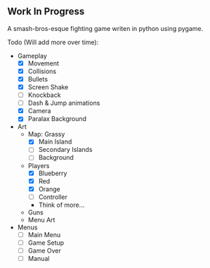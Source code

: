 ## Work In Progress
A smash-bros-esque fighting game writen in python using pygame.

Todo (Will add more over time):
- Gameplay
    - [x] Movement
    - [x] Collisions
    - [x] Bullets
    - [x] Screen Shake
    - [ ] Knockback
    - [ ] Dash & Jump animations
    - [x] Camera
    - [x] Paralax Background
- Art
    - Map: Grassy
        - [x] Main Island
        - [ ] Secondary Islands
        - [ ] Background
    - Players
        - [x] Blueberry
        - [x] Red
        - [x] Orange
        - [ ] Controller
        - Think of more...
    - Guns
    - Menu Art
- Menus
    - [ ] Main Menu
    - [ ] Game Setup
    - [ ] Game Over
    - [ ] Manual
